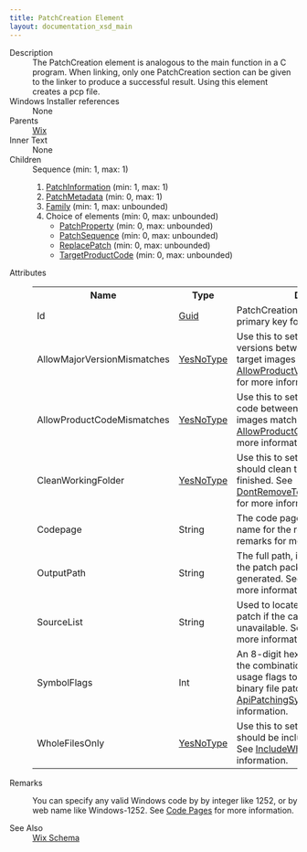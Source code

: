 ```yaml
---
title: PatchCreation Element
layout: documentation_xsd_main
---
```

<dl>
  <dt>Description</dt>
  <dd>             The PatchCreation element is analogous to the main function in a C program.  When linking, only one PatchCreation section             can be given to the linker to produce a successful result.  Using this element creates a pcp file.             </dd>
  <dt>Windows Installer references</dt>
  <dd>None</dd>
  <dt>Parents</dt>
  <dd>
    <a href="../wix/">Wix</a>
  </dd>
  <dt>Inner Text</dt>
  <dd>None</dd>
  <dt>Children</dt>
  <dd>Sequence (min: 1, max: 1)<ol><li><a href="../patchinformation/">PatchInformation</a> (min: 1, max: 1)</li><li><a href="../patchmetadata/">PatchMetadata</a> (min: 0, max: 1)</li><li><a href="../family/">Family</a> (min: 1, max: unbounded)</li><li>Choice of elements (min: 0, max: unbounded)<ul><li><a href="../patchproperty/">PatchProperty</a> (min: 0, max: unbounded)</li><li><a href="../patchsequence/">PatchSequence</a> (min: 0, max: unbounded)</li><li><a href="../replacepatch/">ReplacePatch</a> (min: 0, max: unbounded)</li><li><a href="../targetproductcode/">TargetProductCode</a> (min: 0, max: unbounded)</li></ul></li></ol></dd>
  <dt>Attributes</dt>
  <dd>
    <table cellspacing="0" cellpadding="0" class="schema">
      <tr>
        <th width="15%">Name</th>
        <th width="15%">Type</th>
        <th width="65%">Description</th>
        <th width="15%">Required</th>
      </tr>
      <tr>
        <td>Id</td>
        <td><a href="../simple_type_guid/">Guid</a></td>
        <td>PatchCreation identifier; this is the primary key for identifying patches.</td>
        <td>Yes</td>
      </tr>
      <tr>
        <td>AllowMajorVersionMismatches</td>
        <td><a href="../simple_type_yesnotype/">YesNoType</a></td>
        <td>Use this to set whether the major versions between the upgrade and target images match. See <a href="http://msdn.microsoft.com/library/aa370890.aspx" target="_blank">AllowProductVersionMajorMismatches</a> for more information.</td>
        <td>&nbsp;</td>
      </tr>
      <tr>
        <td>AllowProductCodeMismatches</td>
        <td><a href="../simple_type_yesnotype/">YesNoType</a></td>
        <td>Use this to set whether the product code between the upgrade and target images match. See <a href="http://msdn.microsoft.com/library/aa370890.aspx" target="_blank">AllowProductCodeMismatches</a> for more information.</td>
        <td>&nbsp;</td>
      </tr>
      <tr>
        <td>CleanWorkingFolder</td>
        <td><a href="../simple_type_yesnotype/">YesNoType</a></td>
        <td>Use this to set whether Patchwiz should clean the temp folder when finished. See <a href="http://msdn.microsoft.com/library/aa370890.aspx" target="_blank">DontRemoveTempFolderWhenFinished</a> for more information.</td>
        <td>&nbsp;</td>
      </tr>
      <tr>
        <td>Codepage</td>
        <td>String</td>
        <td>The code page integer value or web name for the resulting PCP. See remarks for more information.</td>
        <td>&nbsp;</td>
      </tr>
      <tr>
        <td>OutputPath</td>
        <td>String</td>
        <td>The full path, including file name, of the patch package file that is to be generated. See <a href="http://msdn.microsoft.com/library/aa370890.aspx" target="_blank">PatchOutputPath</a> for more information.</td>
        <td>&nbsp;</td>
      </tr>
      <tr>
        <td>SourceList</td>
        <td>String</td>
        <td>Used to locate the .msp file for the patch if the cached copy is unavailable. See <a href="http://msdn.microsoft.com/library/aa370890.aspx" target="_blank">PatchSourceList</a> for more information.</td>
        <td>&nbsp;</td>
      </tr>
      <tr>
        <td>SymbolFlags</td>
        <td>Int</td>
        <td>An 8-digit hex integer representing the combination of patch symbol usage flags to use when creating a binary file patch. See <a href="http://msdn.microsoft.com/library/aa370890.aspx" target="_blank">ApiPatchingSymbolFlags</a> for more information.</td>
        <td>&nbsp;</td>
      </tr>
      <tr>
        <td>WholeFilesOnly</td>
        <td><a href="../simple_type_yesnotype/">YesNoType</a></td>
        <td>Use this to set whether changing files should be included in their entirety. See <a href="http://msdn.microsoft.com/library/aa370890.aspx" target="_blank">IncludeWholeFilesOnly</a> for more information.</td>
        <td>&nbsp;</td>
      </tr>
    </table>
  </dd>
  <dt>Remarks</dt>
  <dd><p>You can specify any valid Windows code by by integer like 1252, or by web name like Windows-1252. See <a href="../../../overview/codepage">Code Pages</a> for more information.</p></dd>
  <dt>See Also</dt>
  <dd>
    <a href="../">Wix Schema</a>
  </dd>
</dl>
